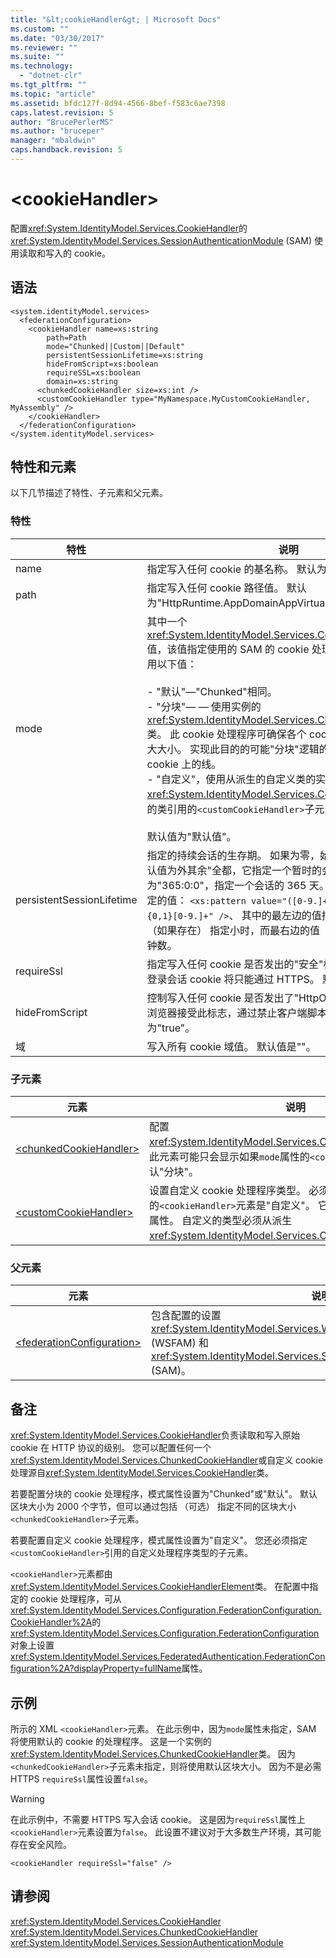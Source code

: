 ```yaml
---
title: "&lt;cookieHandler&gt; | Microsoft Docs"
ms.custom: ""
ms.date: "03/30/2017"
ms.reviewer: ""
ms.suite: ""
ms.technology: 
  - "dotnet-clr"
ms.tgt_pltfrm: ""
ms.topic: "article"
ms.assetid: bfdc127f-8d94-4566-8bef-f583c6ae7398
caps.latest.revision: 5
author: "BrucePerlerMS"
ms.author: "bruceper"
manager: "mbaldwin"
caps.handback.revision: 5
---
```

# &lt;cookieHandler&gt;
配置<xref:System.IdentityModel.Services.CookieHandler>的<xref:System.IdentityModel.Services.SessionAuthenticationModule> \(SAM\) 使用读取和写入的 cookie。  
  
## 语法  
  
```  
<system.identityModel.services>  
  <federationConfiguration>  
    <cookieHandler name=xs:string  
        path=Path  
        mode="Chunked||Custom||Default"  
        persistentSessionLifetime=xs:string  
        hideFromScript=xs:boolean  
        requireSSL=xs:boolean  
        domain=xs:string  
      <chunkedCookieHandler size=xs:int />  
      <customCookieHandler type="MyNamespace.MyCustomCookieHandler, MyAssembly" />  
    </cookieHandler>  
  </federationConfiguration>  
</system.identityModel.services>  
```  
  
## 特性和元素  
 以下几节描述了特性、子元素和父元素。  
  
### 特性  
  
|特性|说明|  
|--------|--------|  
|name|指定写入任何 cookie 的基名称。  默认为"FedAuth"。|  
|path|指定写入任何 cookie 路径值。  默认为"HttpRuntime.AppDomainAppVirtualPath"。|  
|mode|其中一个<xref:System.IdentityModel.Services.CookieHandlerMode>值，该值指定使用的 SAM 的 cookie 处理程序的类型。  可以使用以下值：<br /><br /> -   "默认"—"Chunked"相同。<br />-   "分块"— — 使用实例的<xref:System.IdentityModel.Services.ChunkedCookieHandler>类。  此 cookie 处理程序可确保各个 cookie 不能超过设置的最大大小。  实现此目的的可能"分块"逻辑的一个 cookie，为多个 cookie 上的线。<br />-   "自定义"，使用从派生的自定义类的实例<xref:System.IdentityModel.Services.CookieHandler>。  派生的类引用的`<customCookieHandler>`子元素。<br /><br /> 默认值为"默认值"。|  
|persistentSessionLifetime|指定的持续会话的生存期。  如果为零，始终使用瞬态会话。  默认值为外其余"全都，它指定一个暂时的会话。  最大值为"365:0:0"，指定一个会话的 365 天。  应以下列限制根据指定的值： `<xs:pattern value="([0-9.]+:){0,1}([0-9]+:){0,1}[0-9.]+" />`、 其中的最左边的值指定的天数、 中间值 （如果存在） 指定小时，而最右边的值 （如果存在） 指定的分钟数。|  
|requireSsl|指定写入任何 cookie 是否发出的"安全"标志。  如果此值设置的登录会话 cookie 将只能通过 HTTPS。  默认为"true"。|  
|hideFromScript|控制写入任何 cookie 是否发出了"HttpOnly"标志。  某些 web 浏览器接受此标志，通过禁止客户端脚本访问 cookie 值。  默认为"true"。|  
|域|写入所有 cookie 域值。  默认值是""。|  
  
### 子元素  
  
|元素|说明|  
|--------|--------|  
|[\<chunkedCookieHandler\>](../../../../../docs/framework/configure-apps/file-schema/windows-identity-foundation/chunkedcookiehandler.md)|配置<xref:System.IdentityModel.Services.ChunkedCookieHandler>。  此元素可能只会显示如果`mode`属性的`<cookieHandler>`元素是"默认"分块"。|  
|[\<customCookieHandler\>](../../../../../docs/framework/configure-apps/file-schema/windows-identity-foundation/customcookiehandler.md)|设置自定义 cookie 处理程序类型。  必须存在此元素如果`mode`属性的`<cookieHandler>`元素是"自定义"。  它不能有任何其他值的`mode`属性。  自定义的类型必须从派生<xref:System.IdentityModel.Services.CookieHandler>类。|  
  
### 父元素  
  
|元素|说明|  
|--------|--------|  
|[\<federationConfiguration\>](../../../../../docs/framework/configure-apps/file-schema/windows-identity-foundation/federationconfiguration.md)|包含配置的设置<xref:System.IdentityModel.Services.WSFederationAuthenticationModule> \(WSFAM\) 和<xref:System.IdentityModel.Services.SessionAuthenticationModule> \(SAM\)。|  
  
## 备注  
 <xref:System.IdentityModel.Services.CookieHandler>负责读取和写入原始 cookie 在 HTTP 协议的级别。  您可以配置任何一个<xref:System.IdentityModel.Services.ChunkedCookieHandler>或自定义 cookie 处理源自<xref:System.IdentityModel.Services.CookieHandler>类。  
  
 若要配置分块的 cookie 处理程序，模式属性设置为"Chunked"或"默认"。  默认区块大小为 2000 个字节，但可以通过包括 （可选） 指定不同的区块大小`<chunkedCookieHandler>`子元素。  
  
 若要配置自定义 cookie 处理程序，模式属性设置为"自定义"。  您还必须指定`<customCookieHandler>`引用的自定义处理程序类型的子元素。  
  
 `<cookieHandler>`元素都由<xref:System.IdentityModel.Services.CookieHandlerElement>类。  在配置中指定的 cookie 处理程序，可从<xref:System.IdentityModel.Services.Configuration.FederationConfiguration.CookieHandler%2A>的<xref:System.IdentityModel.Services.Configuration.FederationConfiguration>对象上设置<xref:System.IdentityModel.Services.FederatedAuthentication.FederationConfiguration%2A?displayProperty=fullName>属性。  
  
## 示例  
 所示的 XML `<cookieHandler>`元素。  在此示例中，因为`mode`属性未指定，SAM 将使用默认的 cookie 的处理程序。  这是一个实例的<xref:System.IdentityModel.Services.ChunkedCookieHandler>类。  因为`<chunkedCookieHandler>`子元素未指定，则将使用默认区块大小。  因为不是必需 HTTPS `requireSsl`属性设置`false`。  
  
> [!WARNING]
>  在此示例中，不需要 HTTPS 写入会话 cookie。  这是因为`requireSsl`属性上`<cookieHandler>`元素设置为`false`。  此设置不建议对于大多数生产环境，其可能存在安全风险。  
  
```  
<cookieHandler requireSsl="false" />  
```  
  
## 请参阅  
 <xref:System.IdentityModel.Services.CookieHandler>   
 <xref:System.IdentityModel.Services.ChunkedCookieHandler>   
 <xref:System.IdentityModel.Services.SessionAuthenticationModule>